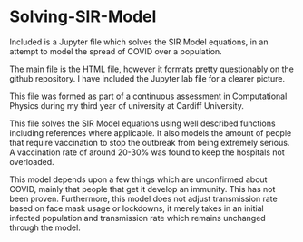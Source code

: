 # Solving-SIR-Model
Included is a Jupyter file which solves the SIR Model equations, in an attempt to model the spread of COVID over a population.

The main file is the HTML file, however it formats pretty questionably on the github repository. I have included the Jupyter lab file for a clearer picture.

This file was formed as part of a continuous assessment in Computational Physics during my third year of university at Cardiff University.

This file solves the SIR Model equations using well described functions including references where applicable. It also models the amount of people that
require vaccination to stop the outbreak from being extremely serious. A vaccination rate of around 20-30% was found to keep the hospitals not
overloaded. 

This model depends upon a few things which are unconfirmed about COVID, mainly that people that get it develop an immunity. This has not been proven. 
Furthermore, this model does not adjust transmission rate based on face mask usage or lockdowns, it merely takes in an initial infected population
and transmission rate which remains unchanged through the model.
